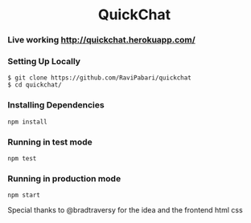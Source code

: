 <h1 align="center">QuickChat</h1>
<h3>Live working <a href="http://quickchat-demo.herokuapp.com/"> http://quickchat.herokuapp.com/ </a>


### Setting Up Locally

```
$ git clone https://github.com/RaviPabari/quickchat
$ cd quickchat/
```
### Installing Dependencies
```
npm install
```
### Running in test mode
```
npm test
```
### Running in production mode
```
npm start
```

Special thanks to @bradtraversy for the idea and the frontend html css
